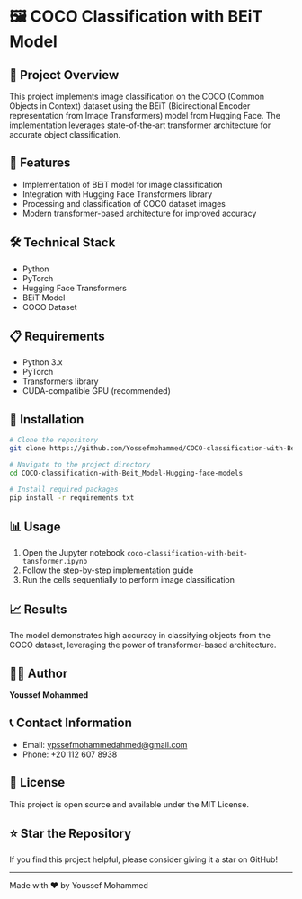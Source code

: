# 🖼️ COCO Classification with BEiT Model

## 📝 Project Overview
This project implements image classification on the COCO (Common Objects in Context) dataset using the BEiT (Bidirectional Encoder representation from Image Transformers) model from Hugging Face. The implementation leverages state-of-the-art transformer architecture for accurate object classification.

## 🚀 Features
- Implementation of BEiT model for image classification
- Integration with Hugging Face Transformers library
- Processing and classification of COCO dataset images
- Modern transformer-based architecture for improved accuracy

## 🛠️ Technical Stack
- Python
- PyTorch
- Hugging Face Transformers
- BEiT Model
- COCO Dataset

## 📋 Requirements
- Python 3.x
- PyTorch
- Transformers library
- CUDA-compatible GPU (recommended)

## 🔧 Installation
```bash
# Clone the repository
git clone https://github.com/Yossefmohammed/COCO-classification-with-Beit_Model-Hugging-face-models.git

# Navigate to the project directory
cd COCO-classification-with-Beit_Model-Hugging-face-models

# Install required packages
pip install -r requirements.txt
```

## 📊 Usage
1. Open the Jupyter notebook `coco-classification-with-beit-tansformer.ipynb`
2. Follow the step-by-step implementation guide
3. Run the cells sequentially to perform image classification

## 📈 Results
The model demonstrates high accuracy in classifying objects from the COCO dataset, leveraging the power of transformer-based architecture.

## 👨‍💻 Author
**Youssef Mohammed**

## 📞 Contact Information
- Email: [ypssefmohammedahmed@gmail.com](mailto:ypssefmohammedahmed@gmail.com)
- Phone: +20 112 607 8938

## 📄 License
This project is open source and available under the MIT License.

## ⭐ Star the Repository
If you find this project helpful, please consider giving it a star on GitHub!

---
Made with ❤️ by Youssef Mohammed
